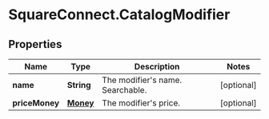 # SquareConnect.CatalogModifier

## Properties
Name | Type | Description | Notes
------------ | ------------- | ------------- | -------------
**name** | **String** | The modifier&#39;s name. Searchable. | [optional] 
**priceMoney** | [**Money**](Money.md) | The modifier&#39;s price. | [optional] 


